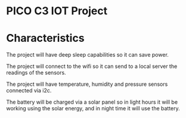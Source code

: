 PICO C3 IOT Project
====================

# Characteristics
The project will have deep sleep capabilities so it can save power.

The project will connect to the wifi so it can send to a local server the readings of the sensors.

The project will have temperature, humidity and pressure sensors connected via i2c.

The battery will be charged via a solar panel so in light hours it will be working using the solar energy, and in night time it will use the battery.
